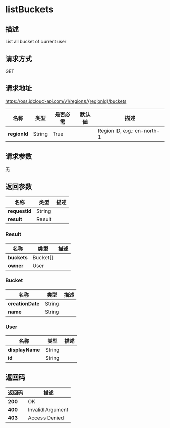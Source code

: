 # listBuckets


## 描述
List all bucket of current user


## 请求方式
GET

## 请求地址
https://oss.jdcloud-api.com/v1/regions/{regionId}/buckets

|名称|类型|是否必需|默认值|描述|
|---|---|---|---|---|
|**regionId**|String|True| |Region ID, e.g.: cn-north-1|

## 请求参数
无


## 返回参数
|名称|类型|描述|
|---|---|---|
|**requestId**|String| |
|**result**|Result| |

### Result
|名称|类型|描述|
|---|---|---|
|**buckets**|Bucket[]| |
|**owner**|User| |
### Bucket
|名称|类型|描述|
|---|---|---|
|**creationDate**|String| |
|**name**|String| |
### User
|名称|类型|描述|
|---|---|---|
|**displayName**|String| |
|**id**|String| |

## 返回码
|返回码|描述|
|---|---|
|**200**|OK|
|**400**|Invalid Argument|
|**403**|Access Denied|
